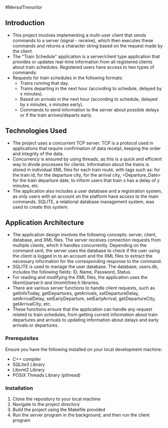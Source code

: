#MersulTrenurilor

## Introduction
- This project involves implementing a multi-user client that sends commands to a server (signal - receive), which then executes these commands and returns a character string based on the request made by the client.
- The "Train Schedule" application is a server/client type application that provides or updates real-time information from all registered clients about train schedules. Registered users have access to two types of commands:
- Requests for train schedules in the following formats:
  - Trains running that day.
  - Trains departing in the next hour (according to schedule, delayed by x minutes).
  - Based on arrivals in the next hour (according to schedule, delayed by x minutes, x minutes early).
  - Commands to send information to the server about possible delays or if the train arrives/departs early.
## Technologies Used
- The project uses a concurrent TCP server. TCP is a protocol used in applications that require confirmation of data receipt, keeping the order and integrity of the data.
- Concurrency is ensured by using threads, as this is a quick and efficient way to divide processes for clients. Information about the trains is stored in individual XML files for each train route, with tags such as: <Id> for the train id, <Departure> for the departure city, <Arrival> for the arrival city, <Departure_Date> for the train departure date, <Delay> to inform users that train x has a delay of y minutes, etc.
- The application also includes a user database and a registration system, as only users with an account on the platform have access to the main commands. SQLITE, a relational database management system, was used to create this system.

## Application Architecture
- The application design involves the following concepts: server, client, database, and XML files. The server receives connection requests from multiple clients, which it handles concurrently. Depending on the command sent, the server uses the database to check if the user using the client is logged in to an account and the XML files to extract the necessary information for the corresponding response to the command.
- SQLITE is used to manage the user database. The database, users.db, includes the following fields: ID, Name, Password, Status.
- For reading and modifying the XML files, the application uses the libxml/parser.h and limxml/tree.h libraries.
- There are various server functions to handle client requests, such as getInfoToday, getDepartures, getArrivals, setDepartureDelay, setArrivalDelay, setEarlyDeparture, setEarlyArrival, getDepartureCity, getArrivalCity, etc.
- These functions ensure that the application can handle any request related to train schedules, from getting current information about train departures and arrivals to updating information about delays and early arrivals or departures.
  
### Prerequisites
Ensure you have the following installed on your local development machine:
  
  - C++ compiler
  - SQLite3 Library
  - Libxml2 Library
  - POSIX Threads Library (pthread)
  
### Installation
  
  1. Clone the repository to your local machine
  2. Navigate to the project directory
  3. Build the project using the Makefile provided
  4. Run the server program in the background, and then run the client program


